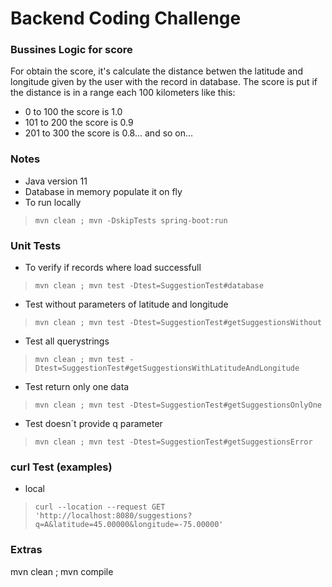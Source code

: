 # Backend Coding Challenge

### Bussines Logic for score
For obtain the score, it's calculate the distance betwen the latitude and longitude given by the user with the record in database.
The score is put if the distance is in a range each 100 kilometers like this:
- 0 to 100 the score is 1.0
- 101 to 200 the score is 0.9
- 201 to 300 the score is 0.8... and so on...

### Notes
- Java version 11
- Database in memory populate it on fly
- To run locally
> `mvn clean ; mvn -DskipTests spring-boot:run`

### Unit Tests
- To verify if records where load successfull
> `mvn clean ; mvn test -Dtest=SuggestionTest#database`
- Test without parameters of latitude and longitude
> `mvn clean ; mvn test -Dtest=SuggestionTest#getSuggestionsWithout`
- Test all querystrings
> `mvn clean ; mvn test -Dtest=SuggestionTest#getSuggestionsWithLatitudeAndLongitude`
- Test return only one data
> `mvn clean ; mvn test -Dtest=SuggestionTest#getSuggestionsOnlyOne`
- Test doesn´t provide q parameter
> `mvn clean ; mvn test -Dtest=SuggestionTest#getSuggestionsError`

### curl Test (examples)
- local
> `curl --location --request GET 'http://localhost:8080/suggestions?q=A&latitude=45.00000&longitude=-75.00000'`


### Extras
mvn clean ; mvn compile